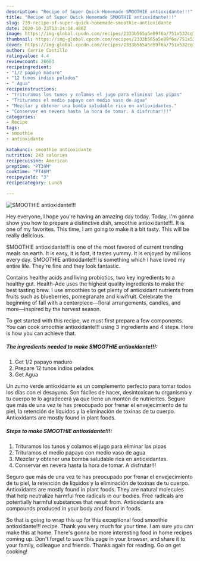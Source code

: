 ```yaml
---
description: "Recipe of Super Quick Homemade SMOOTHIE antioxidante!!!"
title: "Recipe of Super Quick Homemade SMOOTHIE antioxidante!!!"
slug: 739-recipe-of-super-quick-homemade-smoothie-antioxidante
date: 2020-10-23T13:24:14.486Z
image: https://img-global.cpcdn.com/recipes/2333b565a5e89f6a/751x532cq70/smoothie-antioxidante-foto-principal.jpg
thumbnail: https://img-global.cpcdn.com/recipes/2333b565a5e89f6a/751x532cq70/smoothie-antioxidante-foto-principal.jpg
cover: https://img-global.cpcdn.com/recipes/2333b565a5e89f6a/751x532cq70/smoothie-antioxidante-foto-principal.jpg
author: Carrie Castillo
ratingvalue: 4.4
reviewcount: 26663
recipeingredient:
- "1/2 papayo maduro"
- "12 tunos indios pelados"
- " Agua"
recipeinstructions:
- "Trituramos los tunos y colamos el jugo para eliminar las pipas"
- "Trituramos el medio papayo con medio vaso de agua"
- "Mezclar y obtener una bomba saludable rica en antioxidantes."
- "Conservar en nevera hasta la hora de tomar. A disfrutar!!!"
categories:
- Recipe
tags:
- smoothie
- antioxidante

katakunci: smoothie antioxidante 
nutrition: 243 calories
recipecuisine: American
preptime: "PT39M"
cooktime: "PT46M"
recipeyield: "3"
recipecategory: Lunch

---
```



![SMOOTHIE antioxidante!!!](https://img-global.cpcdn.com/recipes/2333b565a5e89f6a/751x532cq70/smoothie-antioxidante-foto-principal.jpg)

Hey everyone, I hope you're having an amazing day today. Today, I'm gonna show you how to prepare a distinctive dish, smoothie antioxidante!!!. It is one of my favorites. This time, I am going to make it a bit tasty. This will be really delicious.

SMOOTHIE antioxidante!!! is one of the most favored of current trending meals on earth. It is easy, it is fast, it tastes yummy. It is enjoyed by millions every day. SMOOTHIE antioxidante!!! is something which I have loved my entire life. They're fine and they look fantastic.

Contains healthy acids and living probiotics, two key ingredients to a healthy gut. Health-Ade uses the highest quality ingredients to make the best tasting brew. I use smoothies to get plenty of antioxidant nutrients from fruits such as blueberries, pomegranate and kiwifruit. Celebrate the beginning of fall with a centerpiece—floral arrangements, candles, and more—inspired by the harvest season.


To get started with this recipe, we must first prepare a few components. You can cook smoothie antioxidante!!! using 3 ingredients and 4 steps. Here is how you can achieve that.

<!--inarticleads1-->

##### The ingredients needed to make SMOOTHIE antioxidante!!!:

1. Get 1/2 papayo maduro
1. Prepare 12 tunos indios pelados
1. Get  Agua


Un zumo verde antioxidante es un complemento perfecto para tomar todos los días con el desayuno. Son fáciles de hacer, desintoxican tu organismo y tu cuerpo te lo agradecerá ya que tiene un montón de nutrientes. Seguro que más de una vez te has preocupado por frenar el envejecimiento de tu piel, la retención de líquidos y la eliminación de toxinas de tu cuerpo. Antioxidants are mostly found in plant foods. 

<!--inarticleads2-->

##### Steps to make SMOOTHIE antioxidante!!!:

1. Trituramos los tunos y colamos el jugo para eliminar las pipas
1. Trituramos el medio papayo con medio vaso de agua
1. Mezclar y obtener una bomba saludable rica en antioxidantes.
1. Conservar en nevera hasta la hora de tomar. A disfrutar!!!


Seguro que más de una vez te has preocupado por frenar el envejecimiento de tu piel, la retención de líquidos y la eliminación de toxinas de tu cuerpo. Antioxidants are mostly found in plant foods. They are natural molecules that help neutralize harmful free radicals in our bodies. Free radicals are potentially harmful substances that result from. Antioxidants are compounds produced in your body and found in foods. 

So that is going to wrap this up for this exceptional food smoothie antioxidante!!! recipe. Thank you very much for your time. I am sure you can make this at home. There's gonna be more interesting food in home recipes coming up. Don't forget to save this page in your browser, and share it to your family, colleague and friends. Thanks again for reading. Go on get cooking!
